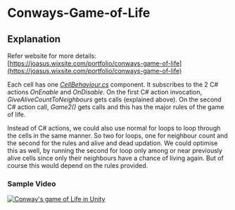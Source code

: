 # Conways-Game-of-Life

## Explanation

Refer website for more details: [https://joasus.wixsite.com/portfolio/conways-game-of-life](https://joasus.wixsite.com/portfolio/conways-game-of-life)

Each cell has one [<em>CellBehaviour.cs</em>](Assets/Scripts/CellBehaviour.cs) component. It subscribes to the 2 C# actions <em>OnEnable</em> and <em>OnDisable</em>. On the first C# action invocation, <em>GiveAliveCountToNeighbours</em> gets calls (explained above). On the second C# action call, <em>Game2()</em> gets calls and this has the major rules of the game of life.

Instead of C# actions, we could also use normal for loops to loop through the cells in the same manner. So two for loops, one for neighbour count and the second for the rules and alive and dead updation. We could optimise this as well, by running the second for loop only among or near previously alive cells since only their neighbours have a chance of living again. But of course this would depend on the rules provided.

### Sample Video

[![Conway's game of Life in Unity](https://img.youtube.com/vi/lZbP1kLvBSU/0.jpg)](https://www.youtube.com/watch?v=lZbP1kLvBSU)
